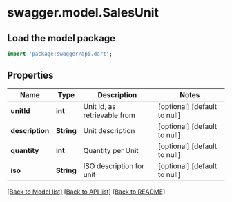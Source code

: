 # swagger.model.SalesUnit

## Load the model package
```dart
import 'package:swagger/api.dart';
```

## Properties
Name | Type | Description | Notes
------------ | ------------- | ------------- | -------------
**unitId** | **int** | Unit Id, as retrievable from | [optional] [default to null]
**description** | **String** | Unit description | [optional] [default to null]
**quantity** | **int** | Quantity per Unit | [optional] [default to null]
**iso** | **String** | ISO description for unit | [optional] [default to null]

[[Back to Model list]](../README.md#documentation-for-models) [[Back to API list]](../README.md#documentation-for-api-endpoints) [[Back to README]](../README.md)


